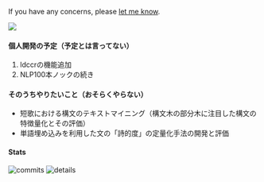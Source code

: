 If you have any concerns, please <a class="text-light" href="https://twitter.com/messages/compose?recipient_id=3237384093">let me know</a>.

<a href="https://www.buymeacoffee.com/paithiov909" rel="noopener"><img class="img-fluid" src="https://img.buymeacoffee.com/button-api/?text=Buy me a domburi of coffee&emoji=🍜&slug=paithiov909&button_colour=FF5F5F&font_colour=ffffff&font_family=Comic&outline_colour=000000&coffee_colour=FFDD00"></a>

#### 個人開発の予定（予定とは言ってない）

1. ldccrの機能追加
2. NLP100本ノックの続き

#### そのうちやりたいこと（おそらくやらない）

- 短歌における構文のテキストマイニング（構文木の部分木に注目した構文の特徴量化とその評価）
- 単語埋め込みを利用した文の「詩的度」の定量化手法の開発と評価

#### Stats

<img class="img-fluid" src="https://github-readme-stats.vercel.app/api?username=paithiov909&count_private=true" alt="commits" />
<img class="img-fluid" src="https://github-profile-summary-cards.vercel.app/api/cards/profile-details?username=paithiov909&theme=vue" alt="details" />
